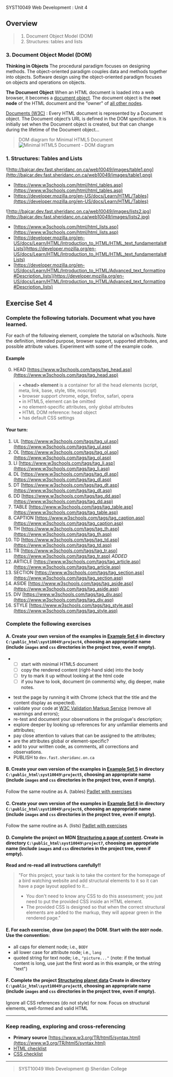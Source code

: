 SYST10049 Web Development
: Unit 4

## Overview
> 1. Document Object Model (DOM)
> 2. Structures: tables and lists


### 3. Document Object Model (DOM)
**Thinking in Objects** The procedural paradigm focuses on designing methods. The object-oriented paradigm couples data and methods together into objects. Software design using the object-oriented paradigm focuses on objects and operations on objects.

**The Document Object** When an HTML document is loaded into a web browser, it becomes a  [document object](http://www.w3schools.com/jsref/dom_obj_document.asp). The document object is the **root node** of the HTML document and the "owner" of  [all other nodes](http://www.w3schools.com/jsref/dom_obj_document.asp).

[Documents (W3C)](https://www.w3.org/TR/html52/dom.html#documents)
: Every HTML document is represented by a Document object. The Document object’s URL is defined in the DOM specification. It is initially set when the Document object is created, but that can change during the lifetime of the Document object...


 >DOM diagram for Minimal HTML5 Document
![Minimal HTML5 Document - DOM diagram](http://bajcar.dev.fast.sheridanc.on.ca/project_assets/images10199/minHtml.svg)



### 1. Structures: Tables and Lists
![http://bajcar.dev.fast.sheridanc.on.ca/web10049/images/table1.png](http://bajcar.dev.fast.sheridanc.on.ca/web10049/images/table1.png)

* [https://www.w3schools.com/html/html_tables.asp](https://www.w3schools.com/html/html_tables.asp)
* [https://developer.mozilla.org/en-US/docs/Learn/HTML/Tables](https://developer.mozilla.org/en-US/docs/Learn/HTML/Tables)

![http://bajcar.dev.fast.sheridanc.on.ca/web10049/images/lists2.jpg](http://bajcar.dev.fast.sheridanc.on.ca/web10049/images/lists2.jpg)
* [https://www.w3schools.com/html/html_lists.asp](https://www.w3schools.com/html/html_lists.asp)
* [https://developer.mozilla.org/en-US/docs/Learn/HTML/Introduction_to_HTML/HTML_text_fundamentals#Lists](https://developer.mozilla.org/en-US/docs/Learn/HTML/Introduction_to_HTML/HTML_text_fundamentals#Lists)
* [https://developer.mozilla.org/en-US/docs/Learn/HTML/Introduction_to_HTML/Advanced_text_formatting#Description_lists](https://developer.mozilla.org/en-US/docs/Learn/HTML/Introduction_to_HTML/Advanced_text_formatting#Description_lists)

## Exercise Set 4

### Complete the following tutorials. Document what you have learned.
For each of the following element, complete the tutorial on w3schools.  Note the definition, intended purpose, browser support, supported attributes, and possible attribute values. Experiment with some of the example code.
#### Example
0. HEAD [https://www.w3schools.com/tags/tag_head.asp](https://www.w3schools.com/tags/tag_head.asp)
> &bull; **&lt;head> element** is a container for all the head elements (script, meta, link, base, style, title, noscript)<br> &bull; browser support chrome, edge, firefox, safari, opera<br> &bull; in HTML5, element can be omitted<br> &bull; no element-specific attributes, only global attributes<br> &bull; HTML DOM reference: head object<br> &bull; has default CSS settings

#### Your turn:
1. UL [https://www.w3schools.com/tags/tag_ul.asp](https://www.w3schools.com/tags/tag_ul.asp)
2. OL [https://www.w3schools.com/tags/tag_ol.asp](https://www.w3schools.com/tags/tag_ol.asp)
3. LI [https://www.w3schools.com/tags/tag_li.asp](https://www.w3schools.com/tags/tag_li.asp)
4. DL [https://www.w3schools.com/tags/tag_dl.asp](https://www.w3schools.com/tags/tag_dl.asp)
5. DT [https://www.w3schools.com/tags/tag_dt.asp](https://www.w3schools.com/tags/tag_dt.asp)
6. DD [https://www.w3schools.com/tags/tag_dd.asp](https://www.w3schools.com/tags/tag_dd.asp)
7. TABLE [https://www.w3schools.com/tags/tag_table.asp](https://www.w3schools.com/tags/tag_table.asp)
8. CAPTION [https://www.w3schools.com/tags/tag_caption.asp](https://www.w3schools.com/tags/tag_caption.asp)
9. TH [https://www.w3schools.com/tags/tag_th.asp](https://www.w3schools.com/tags/tag_th.asp)
10. TD [https://www.w3schools.com/tags/tag_td.asp](https://www.w3schools.com/tags/tag_td.asp)
11. TR [https://www.w3schools.com/tags/tag_tr.asp](https://www.w3schools.com/tags/tag_tr.asp) *ADDED*
12. ARTICLE [https://www.w3schools.com/tags/tag_article.asp](https://www.w3schools.com/tags/tag_article.asp)
13. SECTION [https://www.w3schools.com/tags/tag_section.asp](https://www.w3schools.com/tags/tag_section.asp)
14. ASIDE [https://www.w3schools.com/tags/tag_aside.asp](https://www.w3schools.com/tags/tag_aside.asp)
15. DIV [https://www.w3schools.com/tags/tag_div.asp](https://www.w3schools.com/tags/tag_div.asp)
16. STYLE [https://www.w3schools.com/tags/tag_style.asp](https://www.w3schools.com/tags/tag_style.asp)


### Complete the following exercises

#### A. Create your own version of the examples in  [Example Set 4](http://bajcar.dev.fast.sheridanc.on.ca/web10049/gridCards_examples_04.html) in directory `C:\public_html\syst10049\project4`, choosing an appropriate name (include `images` and `css` directories in the project tree, even if empty).
-
	 - [ ] start with minimal HTML5 document
	 - [ ] copy the rendered content (right-hand side) into the body
	 - [ ] try to mark it up without looking at the html code
	 - [ ] if you have to look, document (in comments) why, dig deeper, make notes.
* test the page by running it with Chrome (check that the title and the content display as expected).
* validate your code at [W3C Validation Markup Service](https://validator.w3.org) (remove all warnings and errors);
* re-test and document your observations in the prologue's description;
* explore deeper by looking up references for any unfamiliar elements and attributes; 
* pay close attention to values that can be assigned to the attributes; 
* are the attributes global or element-specific?
* add to your written code, as comments, all corrections and observations.
* PUBLISH to `dev.fast.sheridanc.on.ca`


#### B. Create your own version of the examples in  [Example Set 5](http://bajcar.dev.fast.sheridanc.on.ca/web10049/gridCards_examples_05.html) in directory `C:\public_html\syst10049\project5`, choosing an appropriate name (include `images` and `css` directories in the project tree, even if empty). 
Follow the same routine as A. (tables)
[Padlet with exercises](https://padlet.com/ellen_bajcar/bbpo9guhtfxs)

#### C. Create your own version of the examples in  [Example Set 6](http://bajcar.dev.fast.sheridanc.on.ca/web10049/gridCards_examples_06.html) in directory `C:\public_html\syst10049\project6`, choosing an appropriate name (include `images` and `css` directories in the project tree, even if empty).
Follow the same routine as A. (lists)
[Padlet with exercises](https://padlet.com/ellen_bajcar/ofcrakue7fyy)

#### D. Complete the project on MDN [Structuring a page of content](https://developer.mozilla.org/en-US/docs/Learn/HTML/Introduction_to_HTML/Structuring_a_page_of_content). Create in directory `C:\public_html\syst10049\project7`, choosing an appropriate name (include `images` and `css` directories in the project tree, even if empty).
**Read and re-read all instructions carefully!!**
> "For this project, your task is to take the content for the homepage of a bird watching website and add structural elements to it so it can have a page layout applied to it...
> -   You don't need to know any CSS to do this assessment; you just need to put the provided CSS inside an HTML element.
> -   The provided CSS is designed so that when the correct structural elements are added to the markup, they will appear green in the rendered page."

#### E. For each exercise, draw (on paper) the DOM. Start with the `BODY` node. Use the convention:
* all caps for element node; i.e., `BODY`
* all lower case for attribute node; i.e., `lang`
* quoted string for text node; i.e., `"picture..."` (note: if the textual content is long, use just the first word as in this example, or the string "text")

#### F. Complete the project [Structuring planet data](https://developer.mozilla.org/en-US/docs/Learn/HTML/Tables/Structuring_planet_data) Create in directory `C:\public_html\syst10049\project8`, choosing an appropriate name (include `images` and `css` directories in the project tree, even if empty).
Ignore all CSS references (do not style) for now.  Focus on structural elements, well-formed and valid HTML

---

### Keep reading, exploring and cross-referencing
* **Primary source** [https://www.w3.org/TR/html5/syntax.html](https://www.w3.org/TR/html5/syntax.html)
* [HTML checklist](http://bajcar.dev.fast.sheridanc.on.ca/web10049/checklists/htmlSheet.html)
* [CSS checklist](http://bajcar.dev.fast.sheridanc.on.ca/web10049/checklists/cssSheet.html)

---
> SYST10049 Web Development @ Sheridan College
